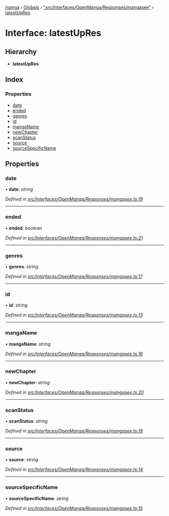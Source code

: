 [manga](../README.md) › [Globals](../globals.md) › ["src/Interfaces/OpenManga/Responses/mangasee"](../modules/_src_interfaces_openmanga_responses_mangasee_.md) › [latestUpRes](_src_interfaces_openmanga_responses_mangasee_.latestupres.md)

# Interface: latestUpRes

## Hierarchy

* **latestUpRes**

## Index

### Properties

* [date](_src_interfaces_openmanga_responses_mangasee_.latestupres.md#date)
* [ended](_src_interfaces_openmanga_responses_mangasee_.latestupres.md#ended)
* [genres](_src_interfaces_openmanga_responses_mangasee_.latestupres.md#genres)
* [id](_src_interfaces_openmanga_responses_mangasee_.latestupres.md#id)
* [mangaName](_src_interfaces_openmanga_responses_mangasee_.latestupres.md#manganame)
* [newChapter](_src_interfaces_openmanga_responses_mangasee_.latestupres.md#newchapter)
* [scanStatus](_src_interfaces_openmanga_responses_mangasee_.latestupres.md#scanstatus)
* [source](_src_interfaces_openmanga_responses_mangasee_.latestupres.md#source)
* [sourceSpecificName](_src_interfaces_openmanga_responses_mangasee_.latestupres.md#sourcespecificname)

## Properties

###  date

• **date**: *string*

*Defined in [src/Interfaces/OpenManga/Responses/mangasee.ts:19](https://github.com/tushar1210/manga-node/blob/ee68806/src/Interfaces/OpenManga/Responses/mangasee.ts#L19)*

___

###  ended

• **ended**: *boolean*

*Defined in [src/Interfaces/OpenManga/Responses/mangasee.ts:21](https://github.com/tushar1210/manga-node/blob/ee68806/src/Interfaces/OpenManga/Responses/mangasee.ts#L21)*

___

###  genres

• **genres**: *string*

*Defined in [src/Interfaces/OpenManga/Responses/mangasee.ts:17](https://github.com/tushar1210/manga-node/blob/ee68806/src/Interfaces/OpenManga/Responses/mangasee.ts#L17)*

___

###  id

• **id**: *string*

*Defined in [src/Interfaces/OpenManga/Responses/mangasee.ts:13](https://github.com/tushar1210/manga-node/blob/ee68806/src/Interfaces/OpenManga/Responses/mangasee.ts#L13)*

___

###  mangaName

• **mangaName**: *string*

*Defined in [src/Interfaces/OpenManga/Responses/mangasee.ts:16](https://github.com/tushar1210/manga-node/blob/ee68806/src/Interfaces/OpenManga/Responses/mangasee.ts#L16)*

___

###  newChapter

• **newChapter**: *string*

*Defined in [src/Interfaces/OpenManga/Responses/mangasee.ts:20](https://github.com/tushar1210/manga-node/blob/ee68806/src/Interfaces/OpenManga/Responses/mangasee.ts#L20)*

___

###  scanStatus

• **scanStatus**: *string*

*Defined in [src/Interfaces/OpenManga/Responses/mangasee.ts:18](https://github.com/tushar1210/manga-node/blob/ee68806/src/Interfaces/OpenManga/Responses/mangasee.ts#L18)*

___

###  source

• **source**: *string*

*Defined in [src/Interfaces/OpenManga/Responses/mangasee.ts:14](https://github.com/tushar1210/manga-node/blob/ee68806/src/Interfaces/OpenManga/Responses/mangasee.ts#L14)*

___

###  sourceSpecificName

• **sourceSpecificName**: *string*

*Defined in [src/Interfaces/OpenManga/Responses/mangasee.ts:15](https://github.com/tushar1210/manga-node/blob/ee68806/src/Interfaces/OpenManga/Responses/mangasee.ts#L15)*
